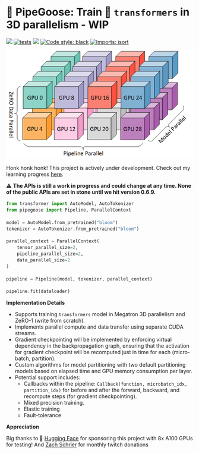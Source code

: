 # 🚧 PipeGoose: Train 🤗 `transformers` in 3D parallelism - WIP

[<img src="https://img.shields.io/badge/license-MIT-blue">](https://github.com/xrsrke/pipegoose) [![tests](https://github.com/vwxyzjn/cleanrl/actions/workflows/tests.yaml/badge.svg)](https://github.com/xrsrke/pipegoose/actions/workflows/tests.yaml) [<img src="https://img.shields.io/discord/767863440248143916?label=discord">](https://discord.gg/s9ZS9VXZ3p) [![Code style: black](https://img.shields.io/badge/code%20style-black-000000.svg)](https://github.com/psf/black) [![Imports: isort](https://img.shields.io/badge/%20imports-isort-%231674b1?style=flat&labelColor=ef8336)](https://pycqa.github.io/isort/)


![pipeline](3d-parallelism.png)

<!-- [![docs](https://img.shields.io/github/deployments/Production?label=docs&logo=vercel)](https://docs.dev/) -->
<!-- [<img src="https://img.shields.io/youtube/channel/views/UCDdC6BIFRI0jvcwuhi3aI6w?style=social">](https://www.youtube.com/channel/UCDdC6BIFRI0jvcwuhi3aI6w/videos) -->
<!-- [<img src="https://img.shields.io/badge/%F0%9F%A4%97%20Models-Huggingface-F8D521">](https://huggingface.co) -->
<!-- [![Open In Colab](https://colab.research.google.com/assets/colab-badge.svg)](https://colab.research.google.com/github/blob/master/docs/get-started/CleanRL_Huggingface_Integration_Demo.ipynb) -->

Honk honk honk! This project is actively under development. Check out my learning progress [here](https://twitter.com/xariusrke/status/1667999818554413057).

⚠️ **The APIs is still a work in progress and could change at any time. None of the public APIs are set in stone until we hit version 0.6.9.**


``` python
from transformer import AutoModel, AutoTokenizer
from pipegoose import Pipeline, ParallelContext

model = AutoModel.from_pretrained("bloom")
tokenizer = AutoTokenizer.from_pretrained("bloom")

parallel_context = ParallelContext(
    tensor_parallel_size=2,
    pipeline_parallel_size=2,
    data_parallel_size=2
)

pipeline = Pipeline(model, tokenizer, parallel_context)

pipeline.fit(dataloader)
```

**Implementation Details**

- Supports training `transformers` model in Megatron 3D parallelism and ZeRO-1 (write from scratch).
- Implements parallel compute and data transfer using separate CUDA streams.
- Gradient checkpointing will be implemented by enforcing virtual dependency in the backpropagation graph, ensuring that the activation for gradient checkpoint will be recomputed just in time for each (micro-batch, partition).
- Custom algorithms for model partitioning with two default partitioning models based on elapsed time and GPU memory consumption per layer.
- Potential support includes:
    - Callbacks within the pipeline: `Callback(function, microbatch_idx, partition_idx)` for before and after the forward, backward, and recompute steps (for gradient checkpointing).
    - Mixed precision training.
    - Elastic training
    - Fault-tolerance

**Appreciation**

Big thanks to 🤗 [Hugging Face](https://huggingface.co/) for sponsoring this project with 8x A100 GPUs for testing! And [Zach Schrier](https://twitter.com/zach_schrier) for monthly twitch donations
